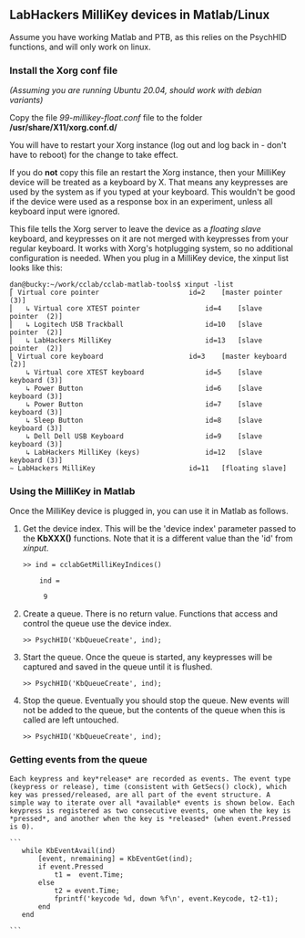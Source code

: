 ## LabHackers MilliKey devices in Matlab/Linux

Assume you have working Matlab and PTB,  as this relies on the PsychHID functions, and will only work on linux. 

### Install the Xorg conf file

*(Assuming you are running Ubuntu 20.04, should work with debian variants)* 

Copy the file *99-millikey-float.conf* file to the folder **/usr/share/X11/xorg.conf.d/**

You will have to restart your Xorg instance (log out and log back in - don't have to reboot) for the change to take effect. 

If you do **not** copy this file an restart the Xorg instance, then your MilliKey device will be treated as a keyboard by X. That means any keypresses are
used by the system as if you typed at your keyboard. This wouldn't be good if the device were used as a response box in an experiment, unless all keyboard input were ignored.
 
This file tells the Xorg server to leave the device as a *floating slave* keyboard, and keypresses on it are not merged with keypresses from your regular keyboard. 
It works with Xorg's hotplugging system, so no additional configuration is needed. When you plug in a MilliKey device, the xinput list looks like this:


```shell
dan@bucky:~/work/cclab/cclab-matlab-tools$ xinput -list
⎡ Virtual core pointer                    	id=2	[master pointer  (3)]
⎜   ↳ Virtual core XTEST pointer              	id=4	[slave  pointer  (2)]
⎜   ↳ Logitech USB Trackball                  	id=10	[slave  pointer  (2)]
⎜   ↳ LabHackers MilliKey                     	id=13	[slave  pointer  (2)]
⎣ Virtual core keyboard                   	id=3	[master keyboard (2)]
    ↳ Virtual core XTEST keyboard             	id=5	[slave  keyboard (3)]
    ↳ Power Button                            	id=6	[slave  keyboard (3)]
    ↳ Power Button                            	id=7	[slave  keyboard (3)]
    ↳ Sleep Button                            	id=8	[slave  keyboard (3)]
    ↳ Dell Dell USB Keyboard                  	id=9	[slave  keyboard (3)]
    ↳ LabHackers MilliKey (keys)              	id=12	[slave  keyboard (3)]
∼ LabHackers MilliKey                     	id=11	[floating slave]
```

### Using the MilliKey in Matlab

Once the MilliKey device is plugged in, you can use it in Matlab as follows. 

1. Get the device index. This will be the 'device index' parameter passed to the **KbXXX()** functions. Note that it is a different value than the 'id' from *xinput*. 

    ```
    >> ind = cclabGetMilliKeyIndices()
    
        ind =
       
         9
    ```

2. Create a queue. There is no return value. Functions that access and control the queue use the device index. 

    ```
    >> PsychHID('KbQueueCreate', ind);
    ```

3. Start the queue. Once the queue is started, any keypresses will be captured and saved in the queue until it is flushed.

    ```
    >> PsychHID('KbQueueCreate', ind);
    ```

4. Stop the queue. Eventually you should stop the queue. New events will not be added to the queue, but the contents of the queue when this is called are left untouched. 

    ```
    >> PsychHID('KbQueueCreate', ind);
    ```

### Getting events from the queue

    Each keypress and key*release* are recorded as events. The event type (keypress or release), time (consistent with GetSecs() clock), which key was pressed/released, are all part of the event structure. A simple way to iterate over all *available* events is shown below. Each keypress is registered as two consecutive events, one when the key is *pressed*, and another when the key is *released* (when event.Pressed is 0).

    ```
       while KbEventAvail(ind)
           [event, nremaining] = KbEventGet(ind);
           if event.Pressed
               t1 =  event.Time;
           else
               t2 = event.Time;
               fprintf('keycode %d, down %f\n', event.Keycode, t2-t1);
           end
       end
    
    ```
    